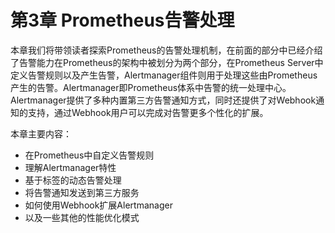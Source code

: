 # 第3章 Prometheus告警处理

本章我们将带领读者探索Prometheus的告警处理机制，在前面的部分中已经介绍了告警能力在Prometheus的架构中被划分为两个部分，在Prometheus Server中定义告警规则以及产生告警，Alertmanager组件则用于处理这些由Prometheus产生的告警。Alertmanager即Prometheus体系中告警的统一处理中心。Alertmanager提供了多种内置第三方告警通知方式，同时还提供了对Webhook通知的支持，通过Webhook用户可以完成对告警更多个性化的扩展。

本章主要内容：

* 在Prometheus中自定义告警规则
* 理解Alertmanager特性
* 基于标签的动态告警处理
* 将告警通知发送到第三方服务
* 如何使用Webhook扩展Alertmanager
* 以及一些其他的性能优化模式